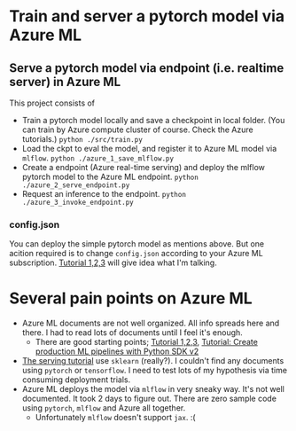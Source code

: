 # Train and server a pytorch model via Azure ML

## Serve a pytorch model via endpoint (i.e. realtime server) in Azure ML

This project consists of

- Train a pytorch model locally and save a checkpoint in local folder. (You can train by Azure compute cluster of course. Check the Azure tutorials.)
  `python ./src/train.py`
- Load the ckpt to eval the model, and register it to Azure ML model via `mlflow`.
  `python ./azure_1_save_mlflow.py`
- Create a endpoint (Azure real-time serving) and deploy the mlflow pytorch model to the Azure ML endpoint.
  `python ./azure_2_serve_endpoint.py`
- Request an inference to the endpoint.
  `python ./azure_3_invoke_endpoint.py`

### config.json

You can deploy the simple pytorch model as mentions above. But one acition required is to change `config.json` according to your Azure ML subscription. [Tutorial 1,2,3](https://docs.microsoft.com/en-us/azure/machine-learning/tutorial-1st-experiment-hello-world) will give idea what I'm talking.

# Several pain points on Azure ML

- Azure ML documents are not well organized. All info spreads here and there. I had to read lots of documents until I feel it's enough.
  - There are good starting points; [Tutorial 1,2,3](https://docs.microsoft.com/en-us/azure/machine-learning/tutorial-1st-experiment-hello-world), [Tutorial: Create production ML pipelines with Python SDK v2](https://docs.microsoft.com/en-us/azure/machine-learning/tutorial-pipeline-python-sdk)
- [The serving tutorial](https://docs.microsoft.com/en-us/azure/machine-learning/tutorial-pipeline-python-sdk) use `sklearn` (really?). I couldn't find any documents using `pytorch` or `tensorflow`. I need to test lots of my hypothesis via time consuming deployment trials.
- Azure ML deploys the model via `mlflow` in very sneaky way. It's not well documented. It took 2 days to figure out. There are zero sample code using `pytorch`, `mlflow` and Azure all together.
  - Unfortunately `mlflow` doesn't support `jax`. :(

